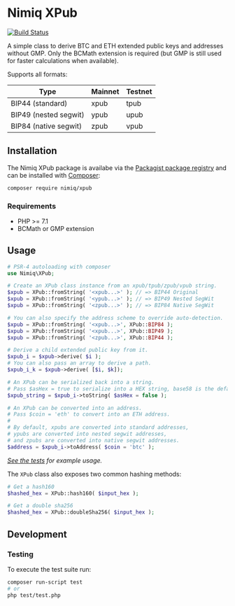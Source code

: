 # Nimiq XPub

[![Build Status](https://github.com/nimiq/php-xpub/actions/workflows/php.yml/badge.svg?branch=master)](https://github.com/nimiq/php-xpub/actions/workflows/php.yml)

A simple class to derive BTC and ETH extended public keys and addresses without GMP.
Only the BCMath extension is required (but GMP is still used for faster calculations when available).

Supports all formats:

| Type                  | Mainnet | Testnet |
|-----------------------|---------|---------|
| BIP44 (standard)      | xpub    | tpub    |
| BIP49 (nested segwit) | ypub    | upub    |
| BIP84 (native segwit) | zpub    | vpub    |

## Installation

The Nimiq XPub package is availabe via the [Packagist package registry](https://packagist.org/packages/nimiq/xpub) and can be installed with [Composer](https://getcomposer.org):

```bash
composer require nimiq/xpub
```

### Requirements

* PHP >= 7.1
* BCMath or GMP extension

## Usage

```php
# PSR-4 autoloading with composer
use Nimiq\XPub;

# Create an XPub class instance from an xpub/tpub/zpub/vpub string.
$xpub = XPub::fromString( '<xpub...>' ); // => BIP44 Original
$xpub = XPub::fromString( '<ypub...>' ); // => BIP49 Nested SegWit
$xpub = XPub::fromString( '<zpub...>' ); // => BIP84 Native SegWit

# You can also specify the address scheme to override auto-detection.
$xpub = XPub::fromString( '<xpub...>', XPub::BIP84 );
$xpub = XPub::fromString( '<xpub...>', XPub::BIP49 );
$xpub = XPub::fromString( '<zpub...>', XPub::BIP44 );

# Derive a child extended public key from it.
$xpub_i = $xpub->derive( $i );
# You can also pass an array to derive a path.
$xpub_i_k = $xpub->derive( [$i, $k]);

# An XPub can be serialized back into a string.
# Pass $asHex = true to serialize into a HEX string, base58 is the default.
$xpub_string = $xpub_i->toString( $asHex = false );

# An XPub can be converted into an address.
# Pass $coin = 'eth' to convert into an ETH address.
#
# By default, xpubs are converted into standard addresses,
# ypubs are converted into nested segwit addresses,
# and zpubs are converted into native segwit addresses.
$address = $xpub_i->toAddress( $coin = 'btc' );
```

_[See the tests](test/test.php) for example usage._

The `XPub` class also exposes two common hashing methods:

```php
# Get a hash160
$hashed_hex = XPub::hash160( $input_hex );

# Get a double sha256
$hashed_hex = XPub::doubleSha256( $input_hex );
```

## Development

### Testing

To execute the test suite run:

```bash
composer run-script test
# or
php test/test.php
```
